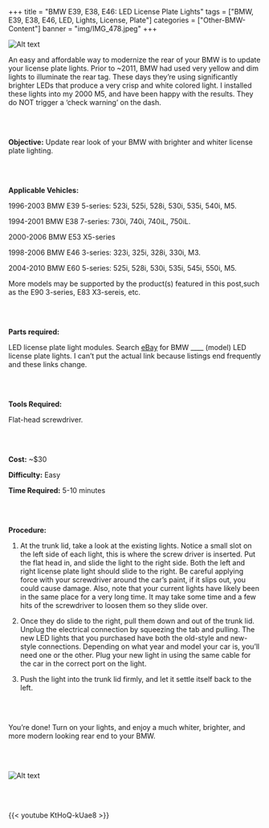 +++
title = "BMW E39, E38, E46: LED License Plate Lights"
tags = ["BMW, E39, E38, E46, LED, Lights, License, Plate"]
categories = ["Other-BMW-Content"]
banner = "img/IMG_478.jpeg"
+++

![Alt text](https://e39source.com/wp-content/uploads/2013/07/after.jpg)

An easy and affordable way to modernize the rear of your BMW is to update your license plate lights.  Prior to ~2011, BMW had used very yellow and dim lights to illuminate the rear tag.   These days they’re using significantly brighter LEDs that produce a very crisp and white colored light.  I installed these lights into my 2000 M5, and have been happy with the results.  They do NOT trigger a ‘check warning’ on the dash.

&nbsp;<br/><br/>

**Objective:** Update rear look of your BMW with brighter and whiter license plate lighting.

&nbsp;<br/><br/>

**Applicable Vehicles:**

1996-2003 BMW E39 5-series: 523i, 525i, 528i, 530i, 535i, 540i, M5.

1994-2001 BMW E38 7-series: 730i, 740i, 740iL, 750iL.

2000-2006 BMW E53 X5-series

1998-2006 BMW E46 3-series:  323i, 325i, 328i, 330i, M3.  

2004-2010 BMW E60 5-series:  525i, 528i, 530i, 535i, 545i, 550i, M5. 

More models may be supported by the product(s) featured in this post,such as the E90 3-series, E83 X3-sereis, etc.


&nbsp;<br/><br/>

**Parts required:**

LED license plate light modules.  Search [eBay](http://www.ebay.com/sch/i.html?_trksid=p2050601.m570.l1313.TR0.TRC0.Xbmw+led+license+plate+lights&_nkw=bmw+led+license+plate+lights&_sacat=0&_from=R40) for BMW ____ (model) LED license plate lights.  I can’t put the actual link because listings end frequently and these links change.

&nbsp;<br/><br/>

**Tools Required:**

Flat-head screwdriver.

&nbsp;<br/><br/>

**Cost:**  ~$30

**Difficulty:**  Easy

**Time Required:**  5-10 minutes

&nbsp;<br/><br/>

**Procedure:**

1. At the trunk lid, take a look at the existing lights.  Notice a small slot on the left side of each light, this is where the screw driver is inserted.  Put the flat head in, and slide the light to the right side.  Both the left and right license plate light should slide to the right.  Be careful applying force with your screwdriver around the car’s paint, if it slips out, you could cause damage.  Also, note that your current lights have likely been in the same place for a very long time.  It may take some time and a few hits of the screwdriver to loosen them so they slide over.

2. Once they do slide to the right, pull them down and out of the trunk lid.  Unplug the electrical connection by squeezing the tab and pulling.  The new LED lights that you purchased have both the old-style and new-style connections.  Depending on what year and model your car is, you’ll need one or the other.  Plug your new light in using the same cable for the car in the correct port on the light.  

3. Push the light into the trunk lid firmly, and let it settle itself back to the left.

&nbsp;<br/><br/>

You’re done!  Turn on your lights, and enjoy a much whiter, brighter, and more modern looking rear end to your BMW.

&nbsp;<br/><br/>

![Alt text](http://e39source.com/wp-content/uploads/2013/07/ba.png)

&nbsp;<br/><br/>

{{< youtube KtHoQ-kUae8 >}}

&nbsp;<br/><br/>